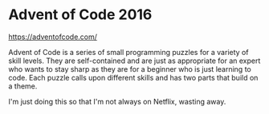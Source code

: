 # Advent of Code 2016
https://adventofcode.com/

Advent of Code is a series of small programming puzzles for a variety of skill levels. They are self-contained and are just as appropriate for an expert who wants to stay sharp as they are for a beginner who is just learning to code. Each puzzle calls upon different skills and has two parts that build on a theme.

I'm just doing this so that I'm not always on Netflix, wasting away.
